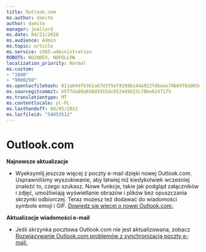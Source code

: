 ```yaml
---
title: Outlook.com
ms.author: daeite
author: daeite
manager: joallard
ms.date: 04/21/2020
ms.audience: Admin
ms.topic: article
ms.service: o365-administration
ROBOTS: NOINDEX, NOFOLLOW
localization_priority: Normal
ms.custom:
- "1840"
- "9000250"
ms.openlocfilehash: 811a694f6361a67d3f5e74299b144a922fdbeae74b84f8a065e3fe85db059087
ms.sourcegitcommit: b5f7da89a650d2915dc652449623c78be6247175
ms.translationtype: MT
ms.contentlocale: pl-PL
ms.lasthandoff: 08/05/2021
ms.locfileid: "54053512"
---
```

# <a name="outlookcom-updates"></a>Outlook.com

**Najnowsze aktualizacje**

- Wyeksymlij jeszcze więcej z poczty e-mail dzięki nowej Outlook.com. Usprawniliśmy wyszukiwanie, aby łatwiej niż kiedykolwiek wcześniej znaleźć to, czego szukasz. Nowe funkcje, takie jak podgląd załączników i zdjęć, umożliwiają wyświetlanie obrazów i plików bez opuszczania skrzynki odbiorczej. Teraz możesz też dodawać do wiadomości symbole emoji i GIF. [Dowiedz się więcej o nowej Outlook.com.](https://support.office.com/article/40676ad0-c831-45ac-a023-5be633be798d?wt.mc_id=Office_Outlook_com_Alchemy)

**Aktualizacje wiadomości e-mail**

- Jeśli skrzynka pocztowa Outlook.com nie jest aktualizowana, zobacz [Rozwiązywanie Outlook.com problemów z synchronizacją poczty e-mail.](https://support.office.com/article/d39e3341-8d79-4bf1-b3c7-ded602233642?wt.mc_id=Office_Outlook_com_Alchemy)